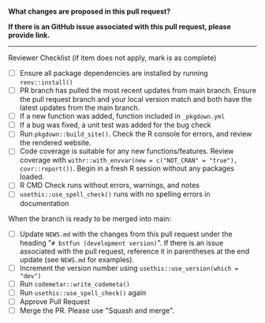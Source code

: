 **What changes are proposed in this pull request?**


**If there is an GitHub issue associated with this pull request, please provide link.**


--------------------------------------------------------------------------------

Reviewer Checklist (if item does not apply, mark is as complete)

- [ ] Ensure all package dependencies are installed by running `renv::install()`
- [ ] PR branch has pulled the most recent updates from main branch. Ensure the pull request branch and your local version match and both have the latest updates from the main branch.
- [ ] If a new function was added, function included in `_pkgdown.yml`
- [ ] If a bug was fixed, a unit test was added for the bug check
- [ ] Run `pkgdown::build_site()`. Check the R console for errors, and review the rendered website.
- [ ] Code coverage is suitable for any new functions/features. Review coverage with `withr::with_envvar(new = c("NOT_CRAN" = "true"), covr::report())`. Begin in a fresh R session without any packages loaded.
- [ ] R CMD Check runs without errors, warnings, and notes
- [ ] `usethis::use_spell_check()` runs with no spelling errors in documentation

When the branch is ready to be merged into main:
- [ ] Update `NEWS.md` with the changes from this pull request under the heading "`# bstfun (development version)`". If there is an issue associated with the pull request, reference it in parentheses at the end update (see `NEWS.md` for examples).
- [ ] Increment the version number using `usethis::use_version(which = "dev")`
- [ ] Run `codemetar::write_codemeta()`
- [ ] Run `usethis::use_spell_check()` again
- [ ] Approve Pull Request
- [ ] Merge the PR. Please use "Squash and merge".
